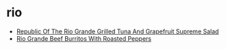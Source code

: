 # rio

 * [Republic Of The Rio Grande Grilled Tuna And Grapefruit Supreme Salad](index/r/republic-of-the-rio-grande-grilled-tuna-and-grapefruit-supreme-salad-363418.json)
 * [Rio Grande Beef Burritos With Roasted Peppers](index/r/rio-grande-beef-burritos-with-roasted-peppers-236193.json)
